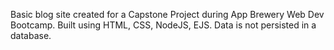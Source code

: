 Basic blog site created for a Capstone Project during App Brewery Web Dev Bootcamp. 
Built using HTML, CSS, NodeJS, EJS. 
Data is not persisted in a database.

